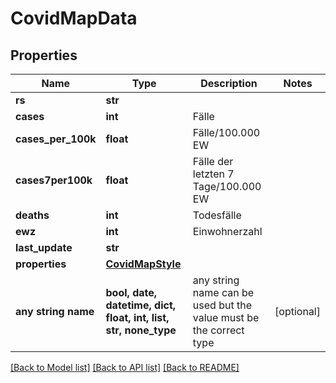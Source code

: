 # CovidMapData


## Properties
Name | Type | Description | Notes
------------ | ------------- | ------------- | -------------
**rs** | **str** |  | 
**cases** | **int** | Fälle | 
**cases_per_100k** | **float** | Fälle/100.000 EW | 
**cases7per100k** | **float** | Fälle der letzten 7 Tage/100.000 EW | 
**deaths** | **int** | Todesfälle | 
**ewz** | **int** | Einwohnerzahl | 
**last_update** | **str** |  | 
**properties** | [**CovidMapStyle**](CovidMapStyle.md) |  | 
**any string name** | **bool, date, datetime, dict, float, int, list, str, none_type** | any string name can be used but the value must be the correct type | [optional]

[[Back to Model list]](../README.md#documentation-for-models) [[Back to API list]](../README.md#documentation-for-api-endpoints) [[Back to README]](../README.md)


